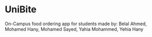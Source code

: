 # UniBite

On-Campus food ordering app for students
made by: Belal Ahmed, Mohamed Hany, Mohamed Sayed, Yahia Mohammed, Yehia Hany
